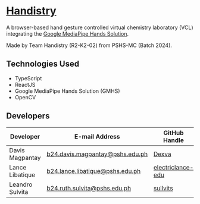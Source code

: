 # [Handistry](https://electriclance-edu.github.io/handistry/)

A browser-based hand gesture controlled virtual chemistry laboratory (VCL) integrating the [Google MediaPipe Hands Solution](https://google.github.io/mediapipe/solutions/hands.html).

Made by Team Handistry (R2-K2-02) from PSHS-MC (Batch 2024).

## Technologies Used
- TypeScript
- ReactJS
- Google MediaPipe Hands Solution (GMHS)
- OpenCV

## Developers
|Developer|E-mail Address|GitHub Handle|
|-----------|----------------|---------------|
|Davis Magpantay|b24.davis.magpantay@pshs.edu.ph|[Dexva](https://github.com/Dexva)|
|Lance Libatique|b24.lance.libatique@pshs.edu.ph|[electriclance-edu](https://github.com/electriclance-edu)|
|Leandro Sulvita|b24.ruth.sulvita@pshs.edu.ph|[sullvits](https://github.com/sullvits)| 